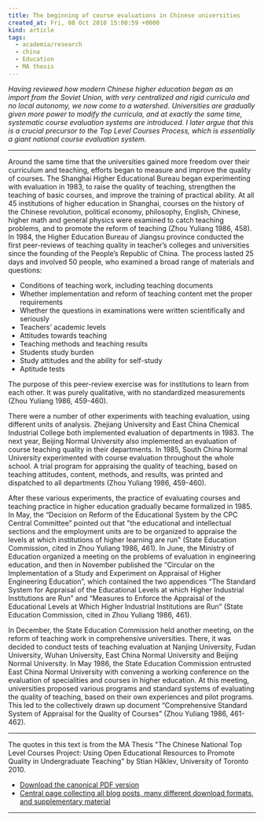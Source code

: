 ```yaml
---
title: The beginning of course evaluations in Chinese universities
created_at: Fri, 08 Oct 2010 15:00:59 +0000
kind: article
tags:
  - academia/research
  - china
  - Education
  - MA thesis
---
```


*Having reviewed how modern Chinese higher education began as an import
from the Soviet Union, with very centralized and rigid curricula and no
local autonomy, we now come to a watershed. Universities are gradually
given more power to modify the curricula, and at exactly the same time,
systematic course evaluation systems are introduced. I later argue that
this is a crucial precursor to the Top Level Courses Process, which is
essentially a giant national course evaluation system.*

* * * * *

Around the same time that the universities gained more freedom over
their curriculum and teaching, efforts began to measure and improve the
quality of courses. The Shanghai Higher Educational Bureau began
experimenting with evaluation in 1983, to raise the quality of teaching,
strengthen the teaching of basic courses, and improve the training of
practical ability. At all 45 institutions of higher education in
Shanghai, courses on the history of the Chinese revolution, political
economy, philosophy, English, Chinese, higher math and general physics
were examined to catch teaching problems, and to promote the reform of
teaching (Zhou Yuliang 1986, 458). In 1984, the Higher Education Bureau
of Jiangsu province conducted the first peer-reviews of teaching quality
in teacher’s colleges and universities since the founding of the
People’s Republic of China. The process lasted 25 days and involved 50
people, who examined a broad range of materials and questions:

-   Conditions of teaching work, including teaching documents
-   Whether implementation and reform of teaching content met the proper
  requirements
-   Whether the questions in examinations were written scientifically
  and seriously
-   Teachers’ academic levels
-   Attitudes towards teaching
-   Teaching methods and teaching results
-   Students study burden
-   Study attitudes and the ability for self-study
-   Aptitude tests

The purpose of this peer-review exercise was for institutions to learn
from each other. It was purely qualitative, with no standardized
measurements (Zhou Yuliang 1986, 459-460).

There were a number of other experiments with teaching evaluation, using
different units of analysis. Zhejiang University and East China Chemical
Industrial College both implemented evaluation of departments in 1983.
The next year, Beijing Normal University also implemented an evaluation
of course teaching quality in their departments. In 1985, South China
Normal University experimented with course evaluation throughout the
whole school. A trial program for appraising the quality of teaching,
based on teaching attitudes, content, methods, and results, was printed
and dispatched to all departments (Zhou Yuliang 1986, 459-460).

After these various experiments, the practice of evaluating courses and
teaching practice in higher education gradually became formalized in
1985. In May, the “Decision on Reform of the Educational System by the
CPC Central Committee” pointed out that "the educational and
intellectual sections and the employment units are to be organized to
appraise the levels at which institutions of higher learning are run"
(State Education Commission, cited in Zhou Yuliang 1986, 461). In June,
the Ministry of Education organized a meeting on the problems of
evaluation in engineering education, and then in November published the
“Circular on the Implementation of a Study and Experiment on Appraisal
of Higher Engineering Education”, which contained the two appendices
“The Standard System for Appraisal of the Educational Levels at which
Higher Industrial Institutions are Run” and “Measures to Enforce the
Appraisal of the Educational Levels at Which Higher Industrial
Institutions are Run” (State Education Commission, cited in Zhou Yuliang
1986, 461).

In December, the State Education Commission held another meeting, on the
reform of teaching work in comprehensive universities. There, it was
decided to conduct tests of teaching evaluation at Nanjing University,
Fudan University, Wuhan University, East China Normal University and
Beijing Normal University. In May 1986, the State Education Commission
entrusted East China Normal University with convening a working
conference on the evaluation of specialities and courses in higher
education. At this meeting, universities proposed various programs and
standard systems of evaluating the quality of teaching, based on their
own experiences and pilot programs. This led to the collectively drawn
up document “Comprehensive Standard System of Appraisal for the Quality
of Courses” (Zhou Yuliang 1986, 461-462).

* * * * *

The quotes in this text is from the MA Thesis "The Chinese National Top
Level Courses Project: Using Open Educational Resources to Promote
Quality in Undergraduate Teaching" by Stian Håklev, University of
Toronto 2010.

-   [Download the canonical PDF
  version](http://reganmian.net/top-level-courses/Haklev_Stian_201009_MA_thesis.pdf)
-   [Central page collecting all blog posts, many different download
  formats, and supplementary
  material](http://reganmian.net/top-level-courses)

* * * * *
